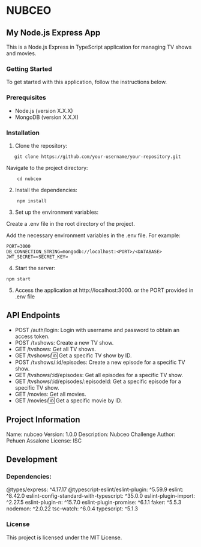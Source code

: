 # NUBCEO

## My Node.js Express App

This is a Node.js Express in TypeScript application for managing TV shows and movies.

### Getting Started

To get started with this application, follow the instructions below.

### Prerequisites

- Node.js (version X.X.X)
- MongoDB (version X.X.X)

### Installation

1. Clone the repository:
```
   git clone https://github.com/your-username/your-repository.git
```
Navigate to the project directory:

```
    cd nubceo
```

2. Install the dependencies:

```
    npm install
```

3. Set up the environment variables:

Create a .env file in the root directory of the project.

Add the necessary environment variables in the .env file. For example:


```
PORT=3000
DB_CONNECTION_STRING=mongodb://localhost:<PORT>/<DATABASE>
JWT_SECRET=<SECRET_KEY>
```

4. Start the server:

```
npm start
```

5. Access the application at http://localhost:3000. or the PORT provided in .env file

## API Endpoints
- POST /auth/login: Login with username and password to obtain an access token.
- POST /tvshows: Create a new TV show.
- GET /tvshows: Get all TV shows.
- GET /tvshows/:id: Get a specific TV show by ID.
- POST /tvshows/:id/episodes: Create a new episode for a specific TV show.
- GET /tvshows/:id/episodes: Get all episodes for a specific TV show.
- GET /tvshows/:id/episodes/:episodeId: Get a specific episode for a specific TV show.
- GET /movies: Get all movies.
- GET /movies/:id: Get a specific movie by ID.

## Project Information
Name: nubceo
Version: 1.0.0
Description: Nubceo Challenge
Author: Pehuen Assalone
License: ISC

## Development
###  Dependencies:
@types/express: ^4.17.17
@typescript-eslint/eslint-plugin: ^5.59.9
eslint: ^8.42.0
eslint-config-standard-with-typescript: ^35.0.0
eslint-plugin-import: ^2.27.5
eslint-plugin-n: ^15.7.0
eslint-plugin-promise: ^6.1.1
faker: ^5.5.3
nodemon: ^2.0.22
tsc-watch: ^6.0.4
typescript: ^5.1.3

### License
This project is licensed under the MIT License.

